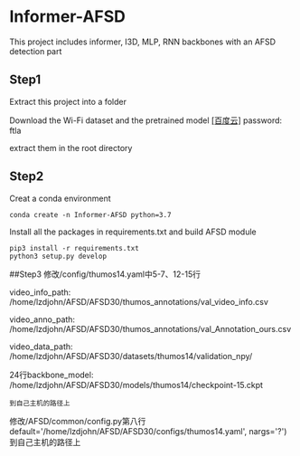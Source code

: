 # Informer-AFSD
This project includes informer, I3D, MLP, RNN backbones with an AFSD detection part

## Step1
Extract this project into a folder

Download the Wi-Fi dataset and the pretrained model [\[百度云\]](https://pan.baidu.com/s/146T_QCo1HGUL895mCFt8HQ?pwd=ftla) password: ftla

extract them in the root directory

## Step2
Creat a conda environment
```shell script
conda create -n Informer-AFSD python=3.7
```
Install all the packages in requirements.txt and build AFSD module
```shell script
pip3 install -r requirements.txt
python3 setup.py develop
```
##Step3
修改/config/thumos14.yaml中5-7、12-15行

video_info_path: /home/lzdjohn/AFSD/AFSD30/thumos_annotations/val_video_info.csv

video_anno_path: /home/lzdjohn/AFSD/AFSD30/thumos_annotations/val_Annotation_ours.csv

video_data_path: /home/lzdjohn/AFSD/AFSD30/datasets/thumos14/validation_npy/

24行backbone_model: /home/lzdjohn/AFSD/AFSD30/models/thumos14/checkpoint-15.ckpt
    
    到自己主机的路径上
修改/AFSD/common/config.py第八行
default='/home/lzdjohn/AFSD/AFSD30/configs/thumos14.yaml', nargs='?')
到自己主机的路径上
